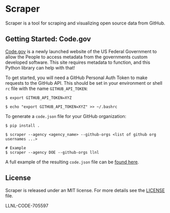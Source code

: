 # Scraper

Scraper is a tool for scraping and visualizing open source data from GitHub.

## Getting Started: Code.gov

[Code.gov](https://code.gov) is a newly launched website of the US Federal
Government to allow the People to access metadata from the governments custom
developed software. This site requires metadata to function, and this Python
library can help with that!

To get started, you will need a GitHub Personal Auth Token to make requests to
the GitHub API. This should be set in your environment or shell ``rc`` file with
the name ``GITHUB_API_TOKEN``:

    $ export GITHUB_API_TOKEN=XYZ

    $ echo "export GITHUB_API_TOKEN=XYZ" >> ~/.bashrc


To generate a ``code.json`` file for your GitHub organization:

    $ pip install .

    $ scraper --agency <agency_name> --github-orgs <list of github org usernames ...>

    # Example
    $ scraper --agency DOE --github-orgs llnl

A full example of the resulting ``code.json`` file can be [found
here](https://gist.github.com/IanLee1521/b7d7c0c2d8c24b10dd04edd5e8cab6c4).

## License

Scraper is released under an MIT license. For more details see the
[LICENSE](/LICENSE) file.

LLNL-CODE-705597
